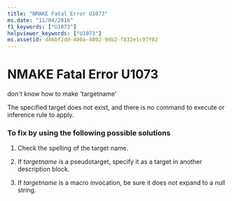 ```yaml
---
title: "NMAKE Fatal Error U1073"
ms.date: "11/04/2016"
f1_keywords: ["U1073"]
helpviewer_keywords: ["U1073"]
ms.assetid: d46bf2dd-400a-4802-9db2-f832e1c97f02
---
```

# NMAKE Fatal Error U1073

don't know how to make 'targetname'

The specified target does not exist, and there is no command to execute or inference rule to apply.

### To fix by using the following possible solutions

1. Check the spelling of the target name.

1. If *targetname* is a pseudotarget, specify it as a target in another description block.

1. If *targetname* is a macro invocation, be sure it does not expand to a null string.
